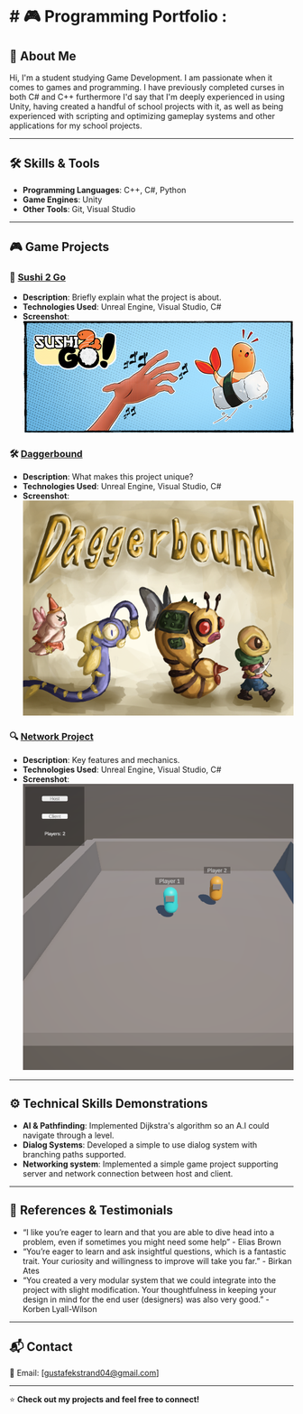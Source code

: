 <h1> # 🎮 Programming Portfolio :</h2>

## 👋 About Me
Hi, I'm a student studying Game Development. I am passionate when it comes to games and programming.
I have previously completed curses in both C# and C++ furthermore I'd say that I'm deeply experienced in using Unity,
having created a handful of school projects with it,
as well as being experienced with scripting and optimizing gameplay systems and other applications for my school projects.

---

## 🛠 Skills & Tools
- **Programming Languages**: C++, C#, Python
- **Game Engines**: Unity
- **Other Tools**: Git, Visual Studio

---

## 🎮 Game Projects
### 🚀 [Sushi 2 Go](https://github.com/yourusername/project1)
- **Description**: Briefly explain what the project is about.
- **Technologies Used**: Unreal Engine, Visual Studio, C#
- **Screenshot**:
  ![Project Screenshot](https://github.com/psycho0403/psycho0403/blob/main/Sushi_2_Go_Banner)

### 🛠️ [Daggerbound](https://github.com/yourusername/project2)
- **Description**: What makes this project unique?
- **Technologies Used**: Unreal Engine, Visual Studio, C#
- **Screenshot**:
  ![Project Screenshot](https://github.com/psycho0403/psycho0403/blob/main/DaggerboundBanner.png)

### 🔍 [Network Project]([(https://github.com/psycho0403/NetworkProject)])
- **Description**: Key features and mechanics.
- **Technologies Used**: Unreal Engine, Visual Studio, C#
- **Screenshot**:
  ![Project Screenshot](https://github.com/psycho0403/psycho0403/blob/main/NetworkProject_showcasePicture)

---

## ⚙️ Technical Skills Demonstrations
- **AI & Pathfinding**: Implemented Dijkstra's algorithm so an A.I could navigate through a level.
- **Dialog Systems**: Developed a simple to use dialog system with branching paths supported.
- **Networking system**: Implemented a simple game project supporting server and network connection between host and client.

---

## 📢 References & Testimonials
- “I like you’re eager to learn and that you are able to dive head into a problem, even if sometimes you might need some help” - Elias Brown
- “You’re eager to learn and ask insightful questions, which is a fantastic trait. Your curiosity and willingness to improve will take you far.” - Birkan Ates
- “You created a very modular system that we could integrate into the project with slight modification. Your thoughtfulness in keeping your design in mind for the end user (designers) was also very good.” - Korben Lyall-Wilson

---

## 📬 Contact
📧 Email: [gustafekstrand04@gmail.com] 

---

⭐ **Check out my projects and feel free to connect!**
